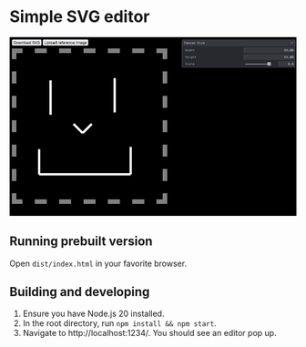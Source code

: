 # Simple SVG editor

![img.png](img.png)

## Running prebuilt version

Open `dist/index.html` in your favorite browser.

## Building and developing

1. Ensure you have Node.js 20 installed.
2. In the root directory, run `npm install && npm start`.
3. Navigate to http://localhost:1234/. You should see an editor pop up.